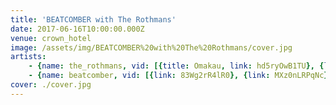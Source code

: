 ```yaml
---
title: 'BEATCOMBER with The Rothmans'
date: 2017-06-16T10:00:00.000Z
venue: crown_hotel
image: /assets/img/BEATCOMBER%20with%20The%20Rothmans/cover.jpg
artists:
    - {name: the_rothmans, vid: [{title: Omakau, link: hd5ryOwB1TU}, {link: 36E-5J_aioo}, {title: Wavelength, link: mhDKH7xcYKk}, {title: 'New song', link: RKh4IXihyZo}]}
    - {name: beatcomber, vid: [{link: 83Wg2rR4lR0}, {link: MXz0nLRPqNc}, {link: MrD_9l68fVo}]}
cover: ./cover.jpg
---
```

